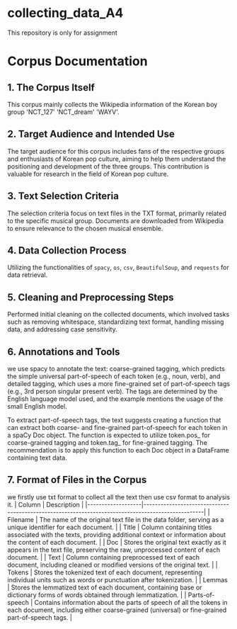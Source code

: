 # collecting_data_A4
This repository is only for assignment
# Corpus Documentation

## 1. The Corpus Itself

This corpus mainly collects the Wikipedia information of the Korean boy group 'NCT_127' 'NCT_dream' 'WAYV'.

## 2. Target Audience and Intended Use

The target audience for this corpus includes fans of the respective groups and enthusiasts of Korean pop culture, aiming to help them understand the positioning and development of the three groups. This contribution is valuable for research in the field of Korean pop culture.

## 3. Text Selection Criteria

The selection criteria focus on text files in the TXT format, primarily related to the specific musical group. Documents are downloaded from Wikipedia to ensure relevance to the chosen musical ensemble.

## 4. Data Collection Process

Utilizing the functionalities of `spacy`, `os`, `csv`, `BeautifulSoup`, and `requests` for data retrieval.

## 5. Cleaning and Preprocessing Steps

Performed initial cleaning on the collected documents, which involved tasks such as removing whitespace, standardizing text format, handling missing data, and addressing case sensitivity.

## 6. Annotations and Tools

we use spacy to annotate the text: coarse-grained tagging, which predicts the simple universal part-of-speech of each token (e.g., noun, verb), and detailed tagging, which uses a more fine-grained set of part-of-speech tags (e.g., 3rd person singular present verb). The tags are determined by the English language model used, and the example mentions the usage of the small English model.

To extract part-of-speech tags, the text suggests creating a function that can extract both coarse- and fine-grained part-of-speech for each token in a spaCy Doc object. The function is expected to utilize token.pos_ for coarse-grained tagging and token.tag_ for fine-grained tagging. The recommendation is to apply this function to each Doc object in a DataFrame containing text data.

## 7. Format of Files in the Corpus
we firstly use txt format to collect all the text then use csv format to analysis it.
| Column            | Description                                                                                       |
|-------------------|---------------------------------------------------------------------------------------------------|
| Filename      | The name of the original text file in the data folder, serving as a unique identifier for each document.                                        |
| Title  | Column containing titles associated with the texts, providing additional context or information about the content of each document.  |
| Doc            | Stores the original text exactly as it appears in the text file, preserving the raw, unprocessed content of each document.                             |
| Text  |  Column containing preprocessed text of each document, including cleaned or modified versions of the original text.                      |
| Tokens         | Stores the tokenized text of each document, representing individual units such as words or punctuation after tokenization.                           |
| Lemmas         | Stores the lemmatized text of each document, containing base or dictionary forms of words obtained through lemmatization.                            |
| Parts-of-speech | Contains information about the parts of speech of all the tokens in each document, including either coarse-grained (universal) or fine-grained part-of-speech tags. |



